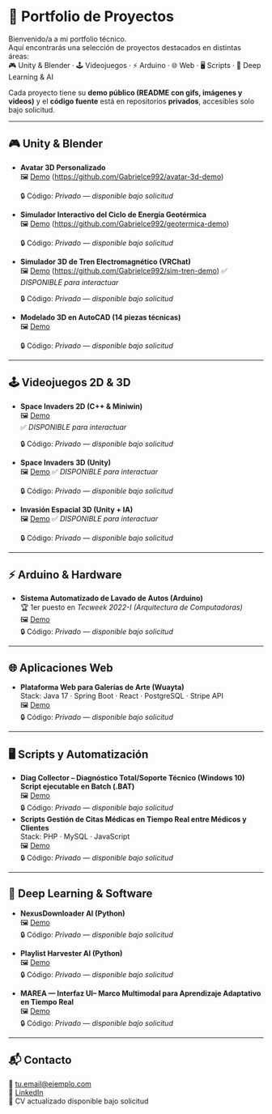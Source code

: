 # 🌟 Portfolio de Proyectos

Bienvenido/a a mi portfolio técnico.  
Aquí encontrarás una selección de proyectos destacados en distintas áreas:  
🎮 Unity & Blender · 🕹️ Videojuegos · ⚡ Arduino · 🌐 Web · 🖥️ Scripts · 🤖 Deep Learning & AI  

Cada proyecto tiene su **demo público (README con gifs, imágenes y videos)** y el **código fuente** está en repositorios **privados**, accesibles solo bajo solicitud.

---

## 🎮 Unity & Blender
- **Avatar 3D Personalizado**  
  🖼️ [Demo](https://github.com/Gabrielce992/avatar-3d-demo) (https://github.com/Gabrielce992/avatar-3d-demo)
  
  🔒 Código: *Privado — disponible bajo solicitud*  


- **Simulador Interactivo del Ciclo de Energía Geotérmica**  
  🖼️ [Demo](https://github.com/Gabrielce992/geotermica-demo)  (https://github.com/Gabrielce992/geotermica-demo)
  
  🔒 Código: *Privado — disponible bajo solicitud*  


- **Simulador 3D de Tren Electromagnético (VRChat)**  
  🖼️ [Demo](https://github.com/Gabrielce992/sim-tren-demo)  (https://github.com/Gabrielce992/sim-tren-demo)
  ✅ *DISPONIBLE para interactuar*
  
  🔒 Código: *Privado — disponible bajo solicitud*   
     

- **Modelado 3D en AutoCAD (14 piezas técnicas)**  
  🖼️ [Demo](https://github.com/Gabrielce992/autocad-piezas-demo)
  
  🔒 Código: *Privado — disponible bajo solicitud*   

---

## 🕹️ Videojuegos 2D & 3D
- **Space Invaders 2D (C++ & Miniwin)**  
  🖼️ [Demo](https://github.com/Gabrielce992/space-invaders-2d-demo)  
  ✅ *DISPONIBLE para interactuar*
  
  🔒 Código: *Privado — disponible bajo solicitud*  
- **Space Invaders 3D (Unity)**  
  🖼️ [Demo](https://github.com/Gabrielce992/space-invaders-3d-demo) 
  ✅ *DISPONIBLE para interactuar*
  
  🔒 Código: *Privado — disponible bajo solicitud*  
  
- **Invasión Espacial 3D (Unity + IA)**  
  🖼️ [Demo](https://github.com/Gabrielce992/invasion-espacial-demo)
  ✅ *DISPONIBLE para interactuar*
    
  🔒 Código: *Privado — disponible bajo solicitud*  
  
---

## ⚡ Arduino & Hardware
- **Sistema Automatizado de Lavado de Autos (Arduino)**  
  🏆 1er puesto en *Tecweek 2022-I (Arquitectura de Computadoras)*  
  🖼️ [Demo](https://github.com/Gabrielce992/lavado-autos-demo)  
  🔒 Código: *Privado — disponible bajo solicitud*  
  
---

## 🌐 Aplicaciones Web
- **Plataforma Web para Galerías de Arte (Wuayta)**  
  Stack: Java 17 · Spring Boot · React · PostgreSQL · Stripe API  
  🖼️ [Demo](https://github.com/Gabrielce992/wuayta-demo)  
  🔒 Código: *Privado — disponible bajo solicitud*   
  
---

## 🖥️ Scripts y Automatización
- **Diag Collector – Diagnóstico Total/Soporte Técnico (Windows 10) Script ejecutable en Batch (.BAT)**  
  🖼️ [Demo](https://github.com/Gabrielce992/diag-collector-demo)  
  🔒 Código: *Privado — disponible bajo solicitud*  
- **Scripts Gestión de Citas Médicas en Tiempo Real entre Médicos y Clientes**  
  Stack: PHP · MySQL · JavaScript  
  🖼️ [Demo](https://github.com/Gabrielce992/citas-medicas-demo)  
  🔒 Código: *Privado — disponible bajo solicitud*  

---

## 🤖 Deep Learning & Software
- **NexusDownloader AI (Python)**  
  🖼️ [Demo](https://github.com/Gabrielce992/nexusdownloader-demo)  
  🔒 Código: *Privado — disponible bajo solicitud*  

- **Playlist Harvester AI (Python)**  
  🖼️ [Demo](https://github.com/Gabrielce992/playlist-harvester-demo)  
  🔒 Código: *Privado — disponible bajo solicitud*  

- **MAREA — Interfaz UI– Marco Multimodal para Aprendizaje Adaptativo en Tiempo Real**  
  🖼️ [Demo](https://github.com/Gabrielce992/marea-demo)  
  🔒 Código: *Privado — disponible bajo solicitud*  

---

## 📬 Contacto
📧 tu.email@ejemplo.com  
💼 [LinkedIn](https://linkedin.com/in/tuusuario)  
📄 CV actualizado disponible bajo solicitud
